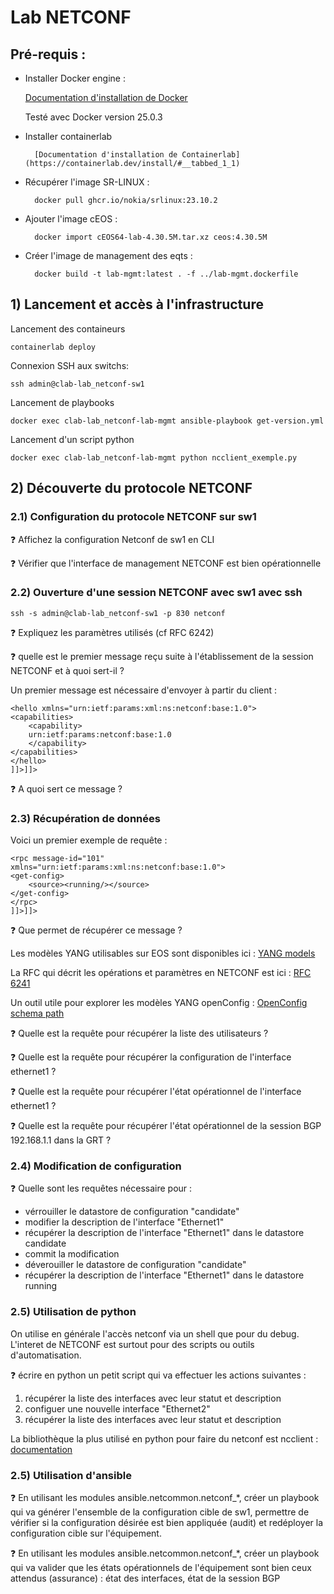 # Lab NETCONF


## Pré-requis :

* Installer Docker engine :

    [Documentation d'installation de Docker](https://docs.docker.com/engine/install/ubuntu/)

    Testé avec Docker version 25.0.3

* Installer containerlab

        [Documentation d'installation de Containerlab](https://containerlab.dev/install/#__tabbed_1_1)

* Récupérer l'image SR-LINUX :

        docker pull ghcr.io/nokia/srlinux:23.10.2

* Ajouter l'image cEOS :

        docker import cEOS64-lab-4.30.5M.tar.xz ceos:4.30.5M

* Créer l'image de management des eqts :

        docker build -t lab-mgmt:latest . -f ../lab-mgmt.dockerfile

## 1) Lancement et accès à l'infrastructure

Lancement des containeurs

    containerlab deploy

Connexion SSH aux switchs:

    ssh admin@clab-lab_netconf-sw1

Lancement de playbooks

    docker exec clab-lab_netconf-lab-mgmt ansible-playbook get-version.yml

Lancement d'un script python

    docker exec clab-lab_netconf-lab-mgmt python ncclient_exemple.py

## 2) Découverte du protocole NETCONF

### 2.1) Configuration du protocole NETCONF sur sw1

:question: Affichez la configuration Netconf de sw1 en CLI

:question: Vérifier que l'interface de management NETCONF est bien opérationnelle

### 2.2) Ouverture d'une session NETCONF avec sw1 avec ssh

    ssh -s admin@clab-lab_netconf-sw1 -p 830 netconf

:question: Expliquez les paramètres utilisés (cf RFC 6242)

:question: quelle est le premier message reçu suite à l'établissement de la session NETCONF et à quoi sert-il ?

Un premier message est nécessaire d'envoyer à partir du client :

    <hello xmlns="urn:ietf:params:xml:ns:netconf:base:1.0">
    <capabilities>
        <capability>
        urn:ietf:params:netconf:base:1.0
        </capability>
    </capabilities>
    </hello>
    ]]>]]>

:question: A quoi sert ce message ?

### 2.3) Récupération de données

Voici un premier exemple de requête :

    <rpc message-id="101"
    xmlns="urn:ietf:params:xml:ns:netconf:base:1.0">
    <get-config>
        <source><running/></source>
    </get-config>
    </rpc>
    ]]>]]>

:question: Que permet de récupérer ce message ?

Les modèles YANG utilisables sur EOS sont disponibles ici : [YANG models](https://github.com/aristanetworks/yang/tree/master/EOS-4.30.2F/release/openconfig/models)

La RFC qui décrit les opérations et paramètres en NETCONF est ici : [RFC 6241](https://datatracker.ietf.org/doc/html/rfc6241)

Un outil utile pour explorer les modèles YANG openConfig : [OpenConfig schema path](https://openconfig.net/projects/models/paths/)

:question: Quelle est la requête pour récupérer la liste des utilisateurs ?

:question: Quelle est la requête pour récupérer la configuration de l'interface ethernet1 ?

:question: Quelle est la requête pour récupérer l'état opérationnel de l'interface ethernet1 ?

:question: Quelle est la requête pour récupérer l'état opérationnel de la session BGP 192.168.1.1 dans la GRT ?

### 2.4) Modification de configuration

:question: Quelle sont les requêtes nécessaire pour :

  * vérrouiller le datastore de configuration "candidate"
  * modifier la description de l'interface "Ethernet1"
  * récupérer la description de l'interface "Ethernet1" dans le datastore candidate
  * commit la modification
  * déverouiller le datastore de configuration "candidate"
  * récupérer la description de l'interface "Ethernet1" dans le datastore running

### 2.5) Utilisation de python

On utilise en générale l'accès netconf via un shell que pour du debug. L'interet de NETCONF est surtout pour des scripts ou outils d'automatisation.

:question: écrire en python un petit script qui va effectuer les actions suivantes :

1. récupérer la liste des interfaces avec leur statut et description
2. configuer une nouvelle interface "Ethernet2"
3. récupérer la liste des interfaces avec leur statut et description

La bibliothèque la plus utilisé en python pour faire du netconf est ncclient : [documentation](https://ncclient.readthedocs.io/en/latest/)



### 2.5) Utilisation d'ansible

:question: En utilisant les modules ansible.netcommon.netconf_*, créer un playbook qui va générer l'ensemble de la configuration cible de sw1, permettre de vérifier si la configuration désirée est bien appliquée (audit) et redéployer la configuration cible sur l'équipement.

:question: En utilisant les modules ansible.netcommon.netconf_*, créer un playbook qui va valider que les états opérationnels de l'équipement sont bien ceux attendus (assurance) : état des interfaces, état de la session BGP